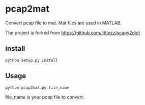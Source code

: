 # pcap2mat
Convert pcap file to mat.
Mat files are used in MATLAB.

The project is forked from
https://github.com/littlezz/scapy2dict

install
-------
`python setup.py install`


Usage
-----

`python pcap2mat.py file_name`

file_name is your pcap file to convert.
